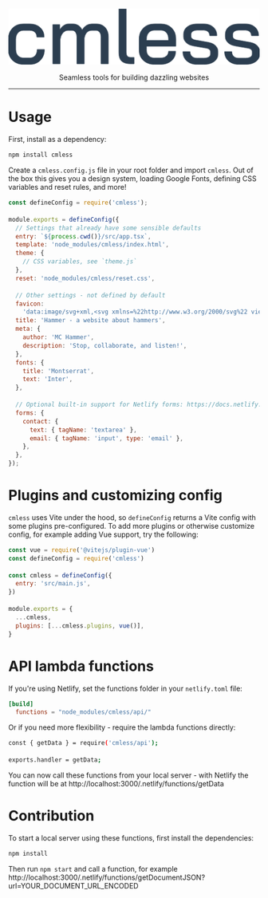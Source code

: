 <p align="center">
  <img alt="cmless" src="logo.png" />
</p>

<p align="center">
  Seamless tools for building dazzling websites
</p>

<hr />

# Usage
First, install as a dependency:
```sh
npm install cmless
```

Create a `cmless.config.js` file in your root folder and import `cmless`. Out of the box this gives you a design system, loading Google Fonts, defining CSS variables and reset rules, and more!

```js
const defineConfig = require('cmless');

module.exports = defineConfig({
  // Settings that already have some sensible defaults
  entry: `${process.cwd()}/src/app.tsx`,
  template: 'node_modules/cmless/index.html',
  theme: {
    // CSS variables, see `theme.js`
  },
  reset: 'node_modules/cmless/reset.css',

  // Other settings - not defined by default
  favicon:
    'data:image/svg+xml,<svg xmlns=%22http://www.w3.org/2000/svg%22 viewBox=%220 0 110 110%22><text y=%22.9em%22 font-size=%2290%22>🔨</text></svg>',
  title: 'Hammer - a website about hammers',
  meta: {
    author: 'MC Hammer',
    description: 'Stop, collaborate, and listen!',
  },
  fonts: {
    title: 'Montserrat',
    text: 'Inter',
  },

  // Optional built-in support for Netlify forms: https://docs.netlify.com/forms/setup
  forms: {
    contact: {
      text: { tagName: 'textarea' },
      email: { tagName: 'input', type: 'email' },
    },
  },
});
```

# Plugins and customizing config
`cmless` uses Vite under the hood, so `defineConfig` returns a Vite config with some plugins pre-configured. To add more plugins or otherwise customize config, for example adding Vue support, try the following:

```js
const vue = require('@vitejs/plugin-vue')
const defineConfig = require('cmless')

const cmless = defineConfig({
  entry: 'src/main.js',
})

module.exports = {
  ...cmless,
  plugins: [...cmless.plugins, vue()],
}
```

# API lambda functions
If you're using Netlify, set the functions folder in your `netlify.toml` file:

```toml
[build]
  functions = "node_modules/cmless/api/"
```

Or if you need more flexibility - require the lambda functions directly:

```sh
const { getData } = require('cmless/api');

exports.handler = getData;
```

You can now call these functions from your local server - with Netlify the function will be at http://localhost:3000/.netlify/functions/getData

# Contribution
To start a local server using these functions, first install the dependencies:

```sh
npm install
```

Then run `npm start` and call a function, for example http://localhost:3000/.netlify/functions/getDocumentJSON?url=YOUR_DOCUMENT_URL_ENCODED
